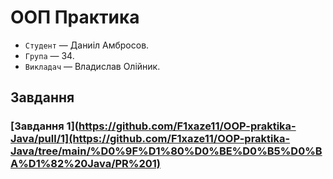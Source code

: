 # ООП Практика
- `Студент` — Даниіл Амбросов.
- `Група` — 34.
- `Викладач` — Владислав Олійник.

## Завдання

### [Завдання 1](https://github.com/F1xaze11/OOP-praktika-Java/pull/1](https://github.com/F1xaze11/OOP-praktika-Java/tree/main/%D0%9F%D1%80%D0%BE%D0%B5%D0%BA%D1%82%20Java/PR%201)
